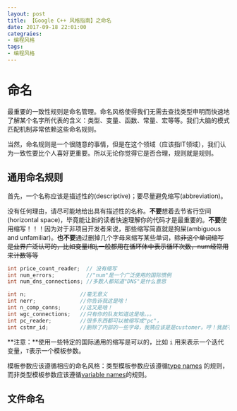 ```yaml
---
layout: post
title: 【Google C++ 风格指南】之命名
date: 2017-09-18 22:01:00
categraies:
- 编程风格
tags:
- 编程风格
---
```


# 命名

最重要的一致性规则是命名管理。命名风格使得我们无需去查找类型申明而快速地了解某个名字所代表的含义：类型、变量、函数、常量、宏等等。我们大脑的模式匹配机制非常依赖这些命名规则。

当然，命名规则是一个很随意的事情，但是在这个领域（应该指IT领域），我们认为一致性要比个人喜好更重要。所以无论你觉得它是否合理，规则就是规则。
<!--more-->
## 通用命名规则

首先，一个名称应该是描述性的(descriptive)；要尽量避免缩写(abbreviation)。

没有任何理由，请尽可能地给出具有描述性的名称。**不要**想着去节省行空间(horizontal space)，毕竟能让新的读者快速理解你的代码才是最重要的。**不要**使用缩写！！！因为对于非项目开发者来说，那些缩写简直就是狗屎(ambiguous and unfamiliar)。**也不要**通过删掉几个字母来缩写某些单词，~~除非这个单词缩写是业界广泛认可的，比如变量i和j,一般都用在循环体中表示循环次数，num经常用来计数等等~~

```C++
int price_count_reader;  // 没有缩写
int num_errors;          //"num"是一个广泛使用的国际惯例
int num_dns_connections; //多数人都知道"DNS"是什么意思
```

```C++
int n;                 //毫无意义
int nerr;              //你告诉我这是啥！
int n_comp_conns;      //这又是啥！
int wgc_connections;   //只有你的队友知道这是啥。。。
int pc_reader;         //很多东西都可以被缩写成"pc"，
int cstmr_id;          //删除了内部的一些字母，我猜应该是是customer。哼！我就不猜！
```

**注意：**使用一些特定的国际通用的缩写是可以的，比如 `i` 用来表示一个迭代变量，`T`表示一个模板参数。

模板参数应该遵循相应的命名风格：类型模板参数应该遵循[type names](https://google.github.io/styleguide/cppguide.html#Type_Names) 的规则，而非类型模板参数应该遵循[variable names](https://google.github.io/styleguide/cppguide.html#Variable_Names)的规则。

## 文件命名
